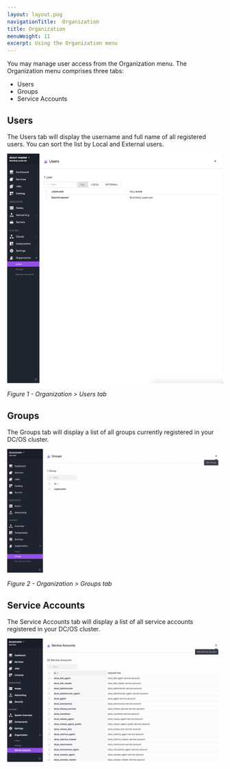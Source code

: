 ```yaml
---
layout: layout.pug
navigationTitle:  Organization
title: Organization
menuWeight: 11
excerpt: Using the Organization menu
---
```


You may manage user access from the Organization menu. The Organization menu comprises three tabs:

- Users
- Groups
- Service Accounts

## Users

The Users tab will display the username and full name of all registered users. You can sort the list by Local and External users.

![Users](/1.11/img/organization-ee.png)

*Figure 1 - Organization > Users tab*

## Groups

The Groups tab will display a list of all groups currently registered in your DC/OS cluster.

![Groups](/1.11/img/new-user-group.png)

*Figure 2 - Organization > Groups tab*

## Service Accounts

The Service Accounts tab will display a list of all service accounts registered in your DC/OS cluster.

![Service Accounts](/1.11/img/new-service-account-button.png)

